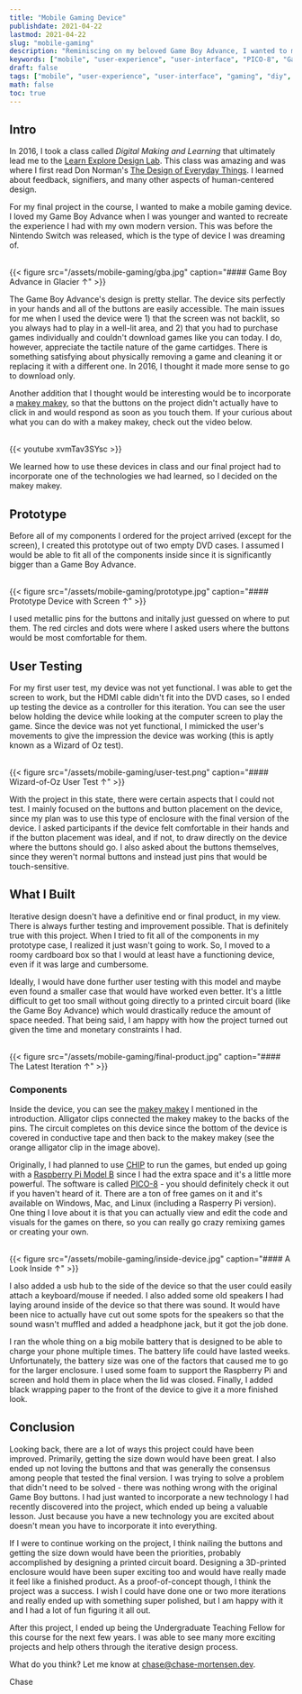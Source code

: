 ```yaml
---
title: "Mobile Gaming Device"
publishdate: 2021-04-22
lastmod: 2021-04-22
slug: "mobile-gaming"
description: "Reminiscing on my beloved Game Boy Advance, I wanted to my own modern version."
keywords: ["mobile", "user-experience", "user-interface", "PICO-8", "Game Boy Advance", "Nintendo", "DIY", "Raspberry Pi"]
draft: false
tags: ["mobile", "user-experience", "user-interface", "gaming", "diy", "human-centered-design"]
math: false
toc: true
---
```


## Intro

In 2016, I took a class called *Digital Making and Learning* that ultimately lead me to the [Learn Explore Design Lab](https://learnexploredesign.org/). This class was amazing and was where I first read Don Norman's [The Design of Everyday Things](https://www.amazon.com/Design-Everyday-Things-Revised-Expanded/dp/0465050654/). I learned about feedback, signifiers, and many other aspects of human-centered design.

For my final project in the course, I wanted to make a mobile gaming device. I loved my Game Boy Advance when I was younger and wanted to recreate the experience I had with my own modern version. This was before the Nintendo Switch was released, which is the type of device I was dreaming of.

<br>
{{< figure src="/assets/mobile-gaming/gba.jpg" caption="#### Game Boy Advance in Glacier &uarr;" >}}

The Game Boy Advance's design is pretty stellar. The device sits perfectly in your hands and all of the buttons are easily accessible. The main issues for me when I used the device were 1) that the screen was not backlit, so you always had to play in a well-lit area, and 2) that you had to purchase games individually and couldn't download games like you can today. I do, however, appreciate the tactile nature of the game cartidges. There is something satisfying about physically removing a game and cleaning it or replacing it with a different one. In 2016, I thought it made more sense to go to download only.

Another addition that I thought would be interesting would be to incorporate a [makey makey](https://makeymakey.com/), so that the buttons on the project didn't actually have to click in and would respond as soon as you touch them. If your curious about what you can do with a makey makey, check out the video below.

<br>
{{< youtube xvmTav3SYsc >}}

We learned how to use these devices in class and our final project had to incorporate one of the technologies we had learned, so I decided on the makey makey.

## Prototype

Before all of my components I ordered for the project arrived (except for the screen), I created this prototype out of two empty DVD cases. I assumed I would be able to fit all of the components inside since it is significantly bigger than a Game Boy Advance.

<br>
{{< figure src="/assets/mobile-gaming/prototype.jpg" caption="#### Prototype Device with Screen &uarr;" >}}

I used metallic pins for the buttons and initally just guessed on where to put them. The red circles and dots were where I asked users where the buttons would be most comfortable for them.

## User Testing

For my first user test, my device was not yet functional. I was able to get the screen to work, but the HDMI cable didn't fit into the DVD cases, so I ended up testing the device as a controller for this iteration. You can see the user below holding the device while looking at the computer screen to play the game. Since the device was not yet functional, I mimicked the user's movements to give the impression the device was working (this is aptly known as a Wizard of Oz test).

<br>
{{< figure src="/assets/mobile-gaming/user-test.png" caption="#### Wizard-of-Oz User Test &uarr;" >}}

With the project in this state, there were certain aspects that I could not test. I mainly focused on the buttons and button placement on the device, since my plan was to use this type of enclosure with the final version of the device. I asked participants if the device felt comfortable in their hands and if the button placement was ideal, and if not, to draw directly on the device where the buttons should go. I also asked about the buttons themselves, since they weren't normal buttons and instead just pins that would be touch-sensitive.

## What I Built

Iterative design doesn't have a definitive end or final product, in my view. There is always further testing and improvement possible. That is definitely true with this project. When I tried to fit all of the components in my prototype case, I realized it just wasn't going to work. So, I moved to a roomy cardboard box so that I would at least have a functioning device, even if it was large and cumbersome.

Ideally, I would have done further user testing with this model and maybe even found a smaller case that would have worked even better. It's a little difficult to get too small without going directly to a printed circuit board (like the Game Boy Advance) which would drastically reduce the amount of space needed. That being said, I am happy with how the project turned out given the time and monetary constraints I had.

<br>
{{< figure src="/assets/mobile-gaming/final-product.jpg" caption="#### The Latest Iteration &uarr;" >}}

### Components

Inside the device, you can see the [makey makey](https://makeymakey.com/) I mentioned in the introduction. Alligator clips connected the makey makey to the backs of the pins. The circuit completes on this device since the bottom of the device is covered in conductive tape and then back to the makey makey (see the orange alligator clip in the image above).

Originally, I had planned to use [CHIP](https://shop.pocketchip.co/) to run the games, but ended up going with a [Raspberry Pi Model B](https://www.raspberrypi.org/products/raspberry-pi-3-model-b/) since I had the extra space and it's a little more powerful. The software is called [PICO-8](https://www.lexaloffle.com/pico-8.php) - you should definitely check it out if you haven't heard of it. There are a ton of free games on it and it's available on Windows, Mac, and Linux (including a Rasperry Pi version). One thing I love about it is that you can actually view and edit the code and visuals for the games on there, so you can really go crazy remixing games or creating your own.

<br>
{{< figure src="/assets/mobile-gaming/inside-device.jpg" caption="#### A Look Inside &uarr;" >}}

I also added a usb hub to the side of the device so that the user could easily attach a keyboard/mouse if needed. I also added some old speakers I had laying around inside of the device so that there was sound. It would have been nice to actually have cut out some spots for the speakers so that the sound wasn't muffled and added a headphone jack, but it got the job done.

I ran the whole thing on a big mobile battery that is designed to be able to charge your phone multiple times. The battery life could have lasted weeks. Unfortunately, the battery size was one of the factors that caused me to go for the larger enclosure. I used some foam to support the Raspberry Pi and screen and hold them in place when the lid was closed. Finally, I added black wrapping paper to the front of the device to give it a more finished look.

## Conclusion

Looking back, there are a lot of ways this project could have been improved. Primarily, getting the size down would have been great. I also ended up not loving the buttons and that was generally the consensus among people that tested the final version. I was trying to solve a problem that didn't need to be solved - there was nothing wrong with the original Game Boy buttons. I had just wanted to incorporate a new technology I had recently discovered into the project, which ended up being a valuable lesson. Just because you have a new technology you are excited about doesn't mean you have to incorporate it into everything.

If I were to continue working on the project, I think nailing the buttons and getting the size down would have been the priorities, probably accomplished by designing a printed circuit board. Designing a 3D-printed enclosure would have been super exciting too and would have really made it feel like a finished product. As a proof-of-concept though, I think the project was a success. I wish I could have done one or two more iterations and really ended up with something super polished, but I am happy with it and I had a lot of fun figuring it all out.

After this project, I ended up being the Undergraduate Teaching Fellow for this course for the next few years. I was able to see many more exciting projects and help others through the iterative design process.

What do you think? Let me know at chase@chase-mortensen.dev.

Chase
